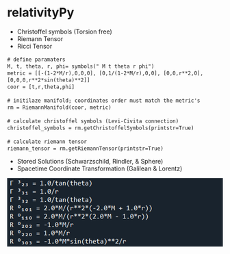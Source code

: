 # relativityPy

- Christoffel symbols (Torsion free)
- Riemann Tensor
- Ricci Tensor

```
# define paramaters
M, t, theta, r, phi= symbols(" M t theta r phi")
metric = [[-(1-2*M/r),0,0,0], [0,1/(1-2*M/r),0,0], [0,0,r**2,0], [0,0,0,r**2*sin(theta)**2]]
coor = [t,r,theta,phi]

# initilaze manifold; coordinates order must match the metric's
rm = RiemannManifold(coor, metric)

# calculate christoffel symbols (Levi-Civita connection)
christoffel_symbols = rm.getChristoffelSymbols(printstr=True)

# calculate riemann tensor
riemann_tensor = rm.getRiemannTensor(printstr=True)
```

- Stored Solutions (Schwarzschild, Rindler, & Sphere)
- Spacetime Coordinate Transformation (Galilean & Lorentz)

![alt text](https://github.com/OmarhzmMashal/relativityPy/blob/main/tensors.png)
